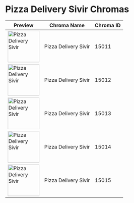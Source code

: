 # Pizza Delivery Sivir Chromas

| Preview | Chroma Name | Chroma ID |
|---|---|---|
| <img src='https://raw.communitydragon.org/latest/plugins/rcp-be-lol-game-data/global/default/v1/champion-chroma-images/15/15011.png' alt='Pizza Delivery Sivir' width='100'> | Pizza Delivery Sivir | 15011 |
| <img src='https://raw.communitydragon.org/latest/plugins/rcp-be-lol-game-data/global/default/v1/champion-chroma-images/15/15012.png' alt='Pizza Delivery Sivir' width='100'> | Pizza Delivery Sivir | 15012 |
| <img src='https://raw.communitydragon.org/latest/plugins/rcp-be-lol-game-data/global/default/v1/champion-chroma-images/15/15013.png' alt='Pizza Delivery Sivir' width='100'> | Pizza Delivery Sivir | 15013 |
| <img src='https://raw.communitydragon.org/latest/plugins/rcp-be-lol-game-data/global/default/v1/champion-chroma-images/15/15014.png' alt='Pizza Delivery Sivir' width='100'> | Pizza Delivery Sivir | 15014 |
| <img src='https://raw.communitydragon.org/latest/plugins/rcp-be-lol-game-data/global/default/v1/champion-chroma-images/15/15015.png' alt='Pizza Delivery Sivir' width='100'> | Pizza Delivery Sivir | 15015 |
